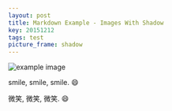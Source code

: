 ```yaml
---
layout: post
title: Markdown Example - Images With Shadow
key: 20151212
tags: test
picture_frame: shadow
---
```


![example image](https://wx3.sinaimg.cn/large/73bd9e13ly1fjlekzmmdjj20sg0sgqko.jpg "An exemplary image")

smile, smile, smile. :smile:

微笑, 微笑, 微笑. :smile: